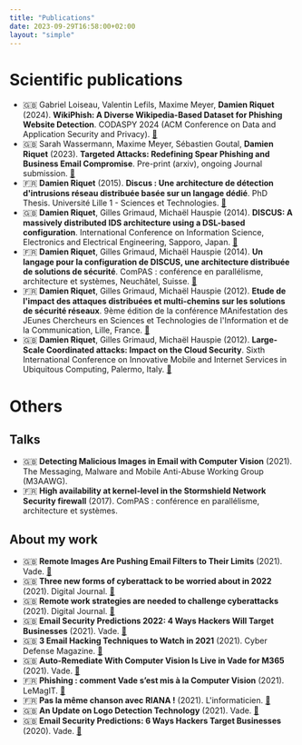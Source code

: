 ```yaml
---
title: "Publications"
date: 2023-09-29T16:58:00+02:00
layout: "simple"
---
```


# Scientific publications

- :uk: Gabriel Loiseau, Valentin Lefils, Maxime Meyer, **Damien Riquet** (2024). **WikiPhish: A Diverse Wikipedia-Based Dataset for Phishing Website Detection**. CODASPY 2024 (ACM Conference on Data and Application Security and Privacy). [:link:](https://doi.acm.org?doi=3626232.3653283)
- :uk: Sarah Wassermann, Maxime Meyer, Sébastien Goutal, **Damien Riquet** (2023). **Targeted Attacks: Redefining Spear Phishing and Business Email Compromise**. Pre-print (arxiv), ongoing Journal submission. [:link:](https://arxiv.org/abs/2309.14166)
- :fr: **Damien Riquet** (2015). **Discus : Une architecture de détection d'intrusions réseau distribuée basée sur un langage dédié**. PhD Thesis. Université Lille 1 - Sciences et Technologies. [:link:](https://theses.hal.science/tel-01757859/)
- :uk: **Damien Riquet**, Gilles Grimaud, Michaël Hauspie (2014). **DISCUS: A massively distributed IDS architecture using a DSL-based configuration**. International Conference on Information Science, Electronics and Electrical Engineering, Sapporo, Japan.
[:link:](https://hal.univ-lille.fr/hal-00996876)
- :fr: **Damien Riquet**, Gilles Grimaud, Michaël Hauspie (2014). **Un langage pour la configuration de DISCUS, une architecture distribuée de solutions de sécurité**. ComPAS : conférence en parallélisme, architecture et systèmes, Neuchâtel, Suisse. [:link:](https://hal.science/hal-00995674/)
- :fr: **Damien Riquet**, Gilles Grimaud, Michaël Hauspie (2012). **Etude de l'impact des attaques distribuées et multi-chemins sur les solutions de sécurité réseaux**. 9ème édition de la conférence MAnifestation des JEunes Chercheurs en Sciences et Technologies de l'Information et de la Communication, Lille, France. [:link:](https://hal.science/hal-00746991/)
- :uk: **Damien Riquet**, Gilles Grimaud, Michaël Hauspie (2012). **Large-Scale Coordinated attacks: Impact on the Cloud Security**. Sixth International Conference on Innovative Mobile and Internet Services in Ubiquitous Computing, Palermo, Italy. [:link:](https://ieeexplore.ieee.org/abstract/document/6296915)

# Others

## Talks

- :uk: **Detecting Malicious Images in Email with Computer Vision** (2021). The Messaging, Malware and Mobile Anti-Abuse Working Group (M3AAWG).
- :fr: **High availability at kernel-level in the Stormshield Network Security firewall** (2017). ComPAS : conférence en parallélisme, architecture et systèmes.

## About my work

- :uk: **Remote Images Are Pushing Email Filters to Their Limits** (2021). Vade. [:link:](https://www.vadesecure.com/en/blog/remote-images-are-pushing-email-filters-to-their-limits)
- :uk: **Three new forms of cyberattack to be worried about in 2022** (2021). Digital Journal. [:link:](https://www.digitaljournal.com/tech-science/three-new-forms-of-cyberattack-to-be-worried-about-in-2022/article)
- :uk: **Remote work strategies are needed to challenge cyberattacks** (2021). Digital Journal. [:link:](https://www.digitaljournal.com/business/remote-work-strategies-are-needed-to-challenge-cyberattacks/article/583294)
- :uk: **Email Security Predictions 2022: 4 Ways Hackers Will Target Businesses** (2021). Vade. [:link:](https://www.vadesecure.com/en/blog/email-security-predictions)
- :uk: **3 Email Hacking Techniques to Watch in 2021** (2021). Cyber Defense Magazine. [:link:](https://www.cyberdefensemagazine.com/3-email-hacking-techniques/)
- :uk: **Auto-Remediate With Computer Vision Is Live in Vade for M365** (2021). Vade. [:link:](https://www.vadesecure.com/en/blog/auto-remediate-with-computer-vision-is-live-in-vade-for-m365)
- :fr: **Phishing : comment Vade s’est mis à la Computer Vision** (2021). LeMagIT. [:link:](https://www.lemagit.fr/etude/Phishing-comment-Vade-Secure-sest-mis-a-la-Computer-Vision)
- :fr: **Pas la même chanson avec RIANA !** (2021). L'informaticien. [:link:](https://www.linformaticien.com/magazine/cloud/57431-59pas-la-meme-chanson-avec-riana.html)
- :uk: **An Update on Logo Detection Technology** (2021). Vade. [:link:](https://www.vadesecure.com/en/blog/an-update-on-logo-detection-technology)
- :uk: **Email Security Predictions: 6 Ways Hackers Target Businesses** (2020). Vade. [:link:](https://www.vadesecure.com/en/blog/email-security-predictions-6-ways-hackers-will-target-businesses/)
